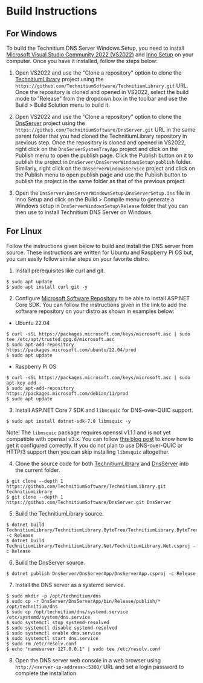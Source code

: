 # Build Instructions

## For Windows

To build the Technitium DNS Server Windows Setup, you need to install [Microsoft Visual Studio Community 2022 (VS2022)](https://visualstudio.microsoft.com/vs/) and [Inno Setup](https://jrsoftware.org/isinfo.php) on your computer. Once you have it installed, follow the steps below:

1. Open VS2022 and use the "Clone a repository" option to clone the [TechnitiumLibrary](https://github.com/TechnitiumSoftware/TechnitiumLibrary) project using the `https://github.com/TechnitiumSoftware/TechnitiumLibrary.git` URL. Once the repository is cloned and opened in VS2022, select the build mode to "Release" from the dropdown box in the toolbar and use the Build > Build Solution menu to build it.

2. Open VS2022 and use the "Clone a repository" option to clone the [DnsServer](https://github.com/TechnitiumSoftware/DnsServer) project using the `https://github.com/TechnitiumSoftware/DnsServer.git` URL in the same parent folder that you had cloned the TechnitiumLibrary repository in previous step. Once the repository is cloned and opened in VS2022, right click on the `DnsServerSystemTrayApp` project and click on the Publish menu to open the publish page. Click the Publish button on it to publish the project in `DnsServer\DnsServerWindowsSetup\publish` folder. Similarly, right click on the `DnsServerWindowsService` project and click on the Publish menu to open publish page and use the Publish button to publish the project in the same folder as that of the previous project.

3. Open the `DnsServer\DnsServerWindowsSetup\DnsServerSetup.iss` file in Inno Setup and click on the Build > Compile menu to generate a Windows setup in `DnsServerWindowsSetup\Release` folder that you can then use to install Technitium DNS Server on Windows.

## For Linux

Follow the instructions given below to build and install the DNS server from source. These instructions are written for Ubuntu and Raspberry Pi OS but, you can easily follow similar steps on your favorite distro.

1. Install prerequisites like curl and git.
```
$ sudo apt update
$ sudo apt install curl git -y
```

2. Configure [Microsoft Software Repository](https://learn.microsoft.com/en-us/windows-server/administration/linux-package-repository-for-microsoft-software) to be able to install ASP.NET Core SDK. You can follow the instructions given in the link to add the software repository on your distro as shown in examples below:

- Ubuntu 22.04
```
$ curl -sSL https://packages.microsoft.com/keys/microsoft.asc | sudo tee /etc/apt/trusted.gpg.d/microsoft.asc
$ sudo apt-add-repository https://packages.microsoft.com/ubuntu/22.04/prod
$ sudo apt update
```

- Raspberry Pi OS
```
$ curl -sSL https://packages.microsoft.com/keys/microsoft.asc | sudo apt-key add -
$ sudo apt-add-repository https://packages.microsoft.com/debian/11/prod
$ sudo apt update
```

3. Install ASP.NET Core 7 SDK and `libmsquic` for DNS-over-QUIC support.
```
$ sudo apt install dotnet-sdk-7.0 libmsquic -y
```

Note! The `libmsquic` package requires openssl v1.1.1 and is not yet compatible with openssl v3.x. You can follow [this blog post](https://blog.technitium.com/2023/02/configuring-dns-over-quic-and-https3.html) to know how to get it configured correctly. If you do not plan to use DNS-over-QUIC or HTTP/3 support then you can skip installing `libmsquic` altogether.

4. Clone the source code for both [TechnitiumLibrary](https://github.com/TechnitiumSoftware/TechnitiumLibrary) and [DnsServer](https://github.com/TechnitiumSoftware/DnsServer) into the current folder.
```
$ git clone --depth 1 https://github.com/TechnitiumSoftware/TechnitiumLibrary.git TechnitiumLibrary
$ git clone --depth 1 https://github.com/TechnitiumSoftware/DnsServer.git DnsServer
```

5. Build the TechnitiumLibrary source.
```
$ dotnet build TechnitiumLibrary/TechnitiumLibrary.ByteTree/TechnitiumLibrary.ByteTree.csproj -c Release
$ dotnet build TechnitiumLibrary/TechnitiumLibrary.Net/TechnitiumLibrary.Net.csproj -c Release
```

6. Build the DnsServer source.
```
$ dotnet publish DnsServer/DnsServerApp/DnsServerApp.csproj -c Release
```

7. Install the DNS server as a systemd service.
```
$ sudo mkdir -p /opt/technitium/dns
$ sudo cp -r DnsServer/DnsServerApp/bin/Release/publish/* /opt/technitium/dns
$ sudo cp /opt/technitium/dns/systemd.service /etc/systemd/system/dns.service
$ sudo systemctl stop systemd-resolved
$ sudo systemctl disable systemd-resolved
$ sudo systemctl enable dns.service
$ sudo systemctl start dns.service
$ sudo rm /etc/resolv.conf
$ echo "nameserver 127.0.0.1" | sudo tee /etc/resolv.conf
```

8. Open the DNS server web console in a web browser using `http://<server-ip-address>:5380/` URL and set a login password to complete the installation.
